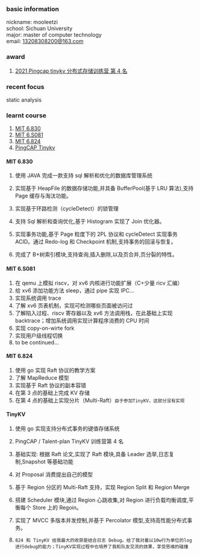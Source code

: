 ### basic information

nickname: mooleetzi  
school: Sichuan University  
major: master of computer technology  
email: 13208308200@163.com

### award

1. [2021 Pingcap tinykv 分布式存储训练营 第 4 名](https://asktug.com/t/topic/393068)

### recent focus

static analysis

### learnt course

1. [MIT 6.830](#mit-6830)
2. [MIT 6.S081](#mit-6s081)
3. [MIT 6.824](#mit-6824)
4. [PingCAP Tinykv](#tinykv)

#### MIT 6.830

1. 使用 JAVA 完成一款支持 sql 解析和优化的数据库管理系统

2. 实现基于 HeapFile 的数据存储功能,并具备 BufferPool(基于 LRU 算法),支持 Page 缓存与淘汰功能。
3. 实现基于环路检测（cycleDetect）的锁管理

4. 支持 Sql 解析和查询优化,基于 Histogram 实现了 Join 优化器。

5. 实现事务功能,基于 Page 粒度下的 2PL 协议和 cycleDetect 实现事务 ACID。通过 Redo-log 和 Checkpoint 机制,支持事务的回滚与恢复。

6. 完成了 B+树索引模块,支持查询,插入删除,以及页合并,页分裂的特性。

#### MIT 6.S081

1. 在 qemu 上模拟 riscv，对 xv6 内核进行功能扩展（C+少量 ricv 汇编）
2. 给 xv6 添加功能方法 sleep，通过 pipe 实现 IPC...
3. 实现系统调用 trace
4. 了解 xv6 页表机制，实现可检测哪些页面被访问过
5. 了解陷入过程、riscv 寄存器以及 xv6 方法调用栈，在此基础上实现 backtrace；增加系统调用实现计算程序消费的 CPU 时间
6. 实现 copy-on-wirte fork
7. 实现用户级线程切换
8. to be continued...

#### MIT 6.824

1. 使用 go 实现 Raft 协议的教学方案
2. 了解 MapReduce 模型
3. 实现基于 Raft 协议的副本容错
4. 在第 3 点的基础上完成 KV 存储
5. 在第 4 点的基础上实现分片（Multi-Raft）`由于参加TinyKV，这部分没有实现`

#### TinyKV

1. 使用 go 实现支持分布式事务的键值存储系统

2. PingCAP / Talent-plan TinyKV 训练营第 4 名

3. 基础实现: 根据 Raft 论文,实现了 Raft 模块,具备 Leader 选举,日志复制,Snapshot 等基础功能
4. 对 Proposal 消费提出自己的模型
5. 基于 Region 分区的 Multi-Raft 支持，实现 Region Split 和 Region Merge
6. 搭建 Scheduler 模块,通过 Region 心跳收集,对 Region 进行负载均衡调度,平衡每个 Store 上的 Regoin。
7. 实现了 MVCC 多版本并发控制,并基于 Percolator 模型,支持高性能分布式事务。
8. `824 和 TinyKV 给我最大的收获是结合日志 Debug。给了我对着以10w行为单位的log进行debug的能力；TinyKV实现过程中也培养了我和队友交流的效果，享受思维的碰撞`
